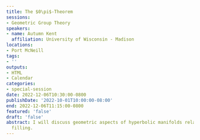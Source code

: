 ```yaml
---
title: The $0\pi$-Theorem
sessions:
- Geometric Group Theory
speakers:
- name: Autumn Kent
  affiliation: University of Wisconsin - Madison
locations:
- Port McNeill
tags:
- ''
outputs:
- HTML
- Calendar
categories:
- special-session
date: 2022-12-06T10:30:00-0800
publishDate: '2022-10-01T10:00:00-08:00'
end: 2022-12-06T11:15:00-0800
featured: 'false'
draft: 'false'
abstract: I will discuss geometric aspects of hyperbolic manifolds related to Dehn
  filling.
---
```

